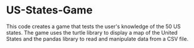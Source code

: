 # US-States-Game
This code creates a game that tests the user's knowledge of the 50 US states. The game uses the turtle library to display a map of the United States and the pandas library to read and manipulate data from a CSV file.
